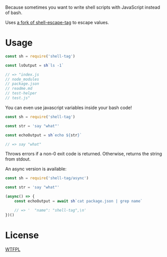 Because sometimes you want to write shell scripts with JavaScript instead of bash.

Uses [a fork of shell-escape-tag](https://github.com/TehShrike/shell-escape-tag) to escape values.

# Usage

```js
const sh = require('shell-tag')

const lsOutput = sh`ls -1`

// => "index.js
// node_modules
// package.json
// readme.md
// test-helper
// test.js"
```

You can even use javascript variables inside your bash code!

```js
const sh = require('shell-tag')

const str = 'say "what"'

const echoOutput = sh`echo ${str}`

// => say "what"
```

Throws errors if a non-0 exit code is returned.  Otherwise, returns the string from stdout.


An async version is available:

```js
const sh = require('shell-tag/async')

const str = 'say "what"'

(async() => {
	const echoOutput = await sh`cat package.json | grep name`

	// => '  "name": "shell-tag",\n'
})()
```

# License

[WTFPL](http://wtfpl2.com/)
